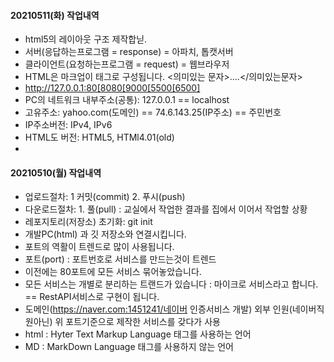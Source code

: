 #### 20210511(화) 작업내역
- html5의 레이아웃 구조 제작합닏.
- 서버(응답하는프로그램 = response) = 아파치, 톱캣서버
- 클라이언트(요청하는프로그램 = request) = 웹브라우저
- HTML은 마크업이 태그로 구성됩니다. <의미있는 문자>....</의미있는문자>
- http://127.0.0.1:80[8080[9000[5500[6500]
- PC의 네트워크 내부주소(공통): 127.0.0.1 == localhost
- 고유주소: yahoo.com(도메인) == 74.6.143.25(IP주소) == 주민번호
- IP주소버전: IPv4, IPv6
- HTML도 버전: HTML5, HTMl4.01(old)
- <!-- 
        프로그램언어공부하면 아래3가지 반드시 알고 있어야 합니다.
        - 주석처리구분(컨트롤 슬러쉬)(공통)
        - 디버그 방법(자바스크립트 부터~스프림까지)
        - CRUD 방법(스프링+오라클DB)
    -->

#### 20210510(월) 작업내역
- 업로드절차: 1 커밋(commit) 2. 푸시(push)
- 다운로드절차: 1. 풀(pull) : 교실에서 작업한 결과를 집에서 이어서 작업할 상황
- 레포지토리(저장소) 초기화: git init
- 개발PC(html) 과 깃 저장소와 연결시킵니다.
- 포트의 역활이 트렌드로 많이 사용됩니다.
- 포트(port) : 포트번호로 서비스를 만드는것이 트렌드
- 이전에는 80포트에 모든 서비스 묶어놓았습니다. 
- 모든 서비스는 개별로 분리하는 트랜드가 있습니다 : 마이크로 서비스라고 합니다. == RestAPI서비스로 구현이 됩니다.
- 도메인(https://naver.com:1451241/네이버 인증서비스 개발)
외부 인원(네이버직원아닌) 위 포트기준으로 제작한 서비스를 갖다가 사용
- html : Hyter Text Markup Language 태그를 사용하는 언어
- MD : MarkDown Language 태그를 사용하지 않는 언어